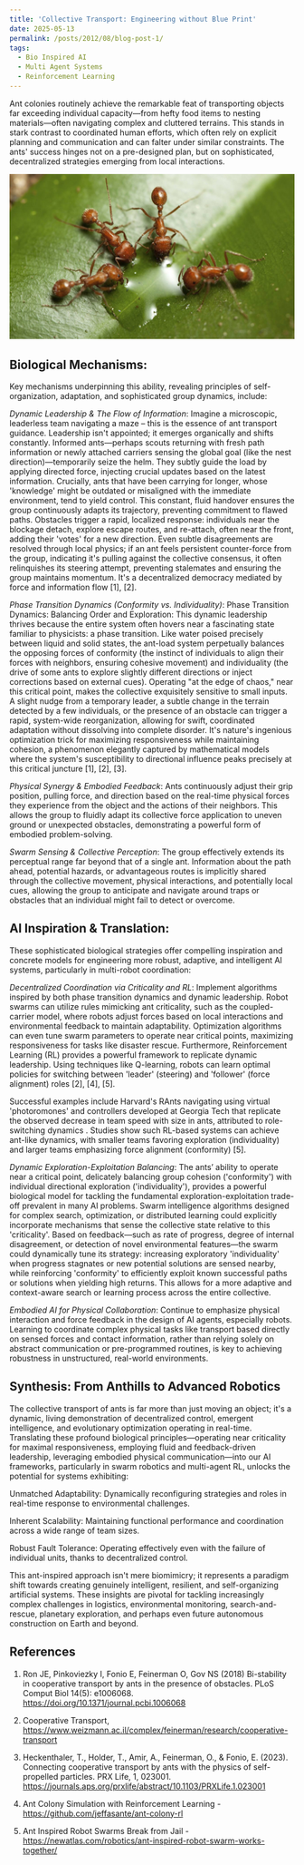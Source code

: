 ```yaml
---
title: 'Collective Transport: Engineering without Blue Print'
date: 2025-05-13
permalink: /posts/2012/08/blog-post-1/
tags:
  - Bio Inspired AI
  - Multi Agent Systems
  - Reinforcement Learning
---
```


Ant colonies routinely achieve the remarkable feat of transporting objects far exceeding individual capacity—from hefty food items to nesting materials—often navigating complex and cluttered terrains. This stands in stark contrast to coordinated human efforts, which often rely on explicit planning and communication and can falter under similar constraints. The ants' success hinges not on a pre-designed plan, but on sophisticated, decentralized strategies emerging from local interactions.

![Ants](/images/ants.png)

Biological Mechanisms:
----------------------
Key mechanisms underpinning this ability, revealing principles of self-organization, adaptation, and sophisticated group dynamics, include:

*Dynamic Leadership & The Flow of Information*: Imagine a microscopic, leaderless team navigating a maze – this is the essence of ant transport guidance. Leadership isn't appointed; it emerges organically and shifts constantly. Informed ants—perhaps scouts returning with fresh path information or newly attached carriers sensing the global goal (like the nest direction)—temporarily seize the helm. They subtly guide the load by applying directed force, injecting crucial updates based on the latest information. Crucially, ants that have been carrying for longer, whose 'knowledge' might be outdated or misaligned with the immediate environment, tend to yield control. This constant, fluid handover ensures the group continuously adapts its trajectory, preventing commitment to flawed paths. Obstacles trigger a rapid, localized response: individuals near the blockage detach, explore escape routes, and re-attach, often near the front, adding their 'votes' for a new direction. Even subtle disagreements are resolved through local physics; if an ant feels persistent counter-force from the group, indicating it's pulling against the collective consensus, it often relinquishes its steering attempt, preventing stalemates and ensuring the group maintains momentum. It's a decentralized democracy mediated by force and information flow [1], [2].

*Phase Transition Dynamics (Conformity vs. Individuality)*: Phase Transition Dynamics: Balancing Order and Exploration: This dynamic leadership thrives because the entire system often hovers near a fascinating state familiar to physicists: a phase transition. Like water poised precisely between liquid and solid states, the ant-load system perpetually balances the opposing forces of conformity (the instinct of individuals to align their forces with neighbors, ensuring cohesive movement) and individuality (the drive of some ants to explore slightly different directions or inject corrections based on external cues). Operating "at the edge of chaos," near this critical point, makes the collective exquisitely sensitive to small inputs. A slight nudge from a temporary leader, a subtle change in the terrain detected by a few individuals, or the presence of an obstacle can trigger a rapid, system-wide reorganization, allowing for swift, coordinated adaptation without dissolving into complete disorder. It's nature's ingenious optimization trick for maximizing responsiveness while maintaining cohesion, a phenomenon elegantly captured by mathematical models where the system's susceptibility to directional influence peaks precisely at this critical juncture [1], [2], [3].

*Physical Synergy & Embodied Feedback*: Ants continuously adjust their grip position, pulling force, and direction based on the real-time physical forces they experience from the object and the actions of their neighbors. This allows the group to fluidly adapt its collective force application to uneven ground or unexpected obstacles, demonstrating a powerful form of embodied problem-solving.

*Swarm Sensing & Collective Perception*: The group effectively extends its perceptual range far beyond that of a single ant. Information about the path ahead, potential hazards, or advantageous routes is implicitly shared through the collective movement, physical interactions, and potentially local cues, allowing the group to anticipate and navigate around traps or obstacles that an individual might fail to detect or overcome.

AI Inspiration & Translation:
------------------------------
These sophisticated biological strategies offer compelling inspiration and concrete models for engineering more robust, adaptive, and intelligent AI systems, particularly in multi-robot coordination:

*Decentralized Coordination via Criticality and RL*: Implement algorithms inspired by both phase transition dynamics and dynamic leadership. Robot swarms can utilize rules mimicking ant criticality, such as the coupled-carrier model, where robots adjust forces based on local interactions and environmental feedback to maintain adaptability. Optimization algorithms can even tune swarm parameters to operate near critical points, maximizing responsiveness for tasks like disaster rescue. Furthermore, Reinforcement Learning (RL) provides a powerful framework to replicate dynamic leadership. Using techniques like Q-learning, robots can learn optimal policies for switching between 'leader' (steering) and 'follower' (force alignment) roles [2], [4], [5].

Successful examples include Harvard's RAnts navigating using virtual 'photoromones' and controllers developed at Georgia Tech that replicate the observed decrease in team speed with size in ants, attributed to role-switching dynamics . Studies show such RL-based systems can achieve ant-like dynamics, with smaller teams favoring exploration (individuality) and larger teams emphasizing force alignment (conformity) [5].

*Dynamic Exploration-Exploitation Balancing*: The ants’ ability to operate near a critical point, delicately balancing group cohesion ('conformity') with individual directional exploration ('individuality'), provides a powerful biological model for tackling the fundamental exploration-exploitation trade-off prevalent in many AI problems. Swarm intelligence algorithms designed for complex search, optimization, or distributed learning could explicitly incorporate mechanisms that sense the collective state relative to this 'criticality'. Based on feedback—such as rate of progress, degree of internal disagreement, or detection of novel environmental features—the swarm could dynamically tune its strategy: increasing exploratory 'individuality' when progress stagnates or new potential solutions are sensed nearby, while reinforcing 'conformity' to efficiently exploit known successful paths or solutions when yielding high returns. This allows for a more adaptive and context-aware search or learning process across the entire collective.

*Embodied AI for Physical Collaboration*: Continue to emphasize physical interaction and force feedback in the design of AI agents, especially robots. Learning to coordinate complex physical tasks like transport based directly on sensed forces and contact information, rather than relying solely on abstract communication or pre-programmed routines, is key to achieving robustness in unstructured, real-world environments.

Synthesis: From Anthills to Advanced Robotics
----------------------------------------------
The collective transport of ants is far more than just moving an object; it's a dynamic, living demonstration of decentralized control, emergent intelligence, and evolutionary optimization operating in real-time. Translating these profound biological principles—operating near criticality for maximal responsiveness, employing fluid and feedback-driven leadership, leveraging embodied physical communication—into our AI frameworks, particularly in swarm robotics and multi-agent RL, unlocks the potential for systems exhibiting:

Unmatched Adaptability: Dynamically reconfiguring strategies and roles in real-time response to environmental challenges.

Inherent Scalability: Maintaining functional performance and coordination across a wide range of team sizes.

Robust Fault Tolerance: Operating effectively even with the failure of individual units, thanks to decentralized control.

This ant-inspired approach isn't mere biomimicry; it represents a paradigm shift towards creating genuinely intelligent, resilient, and self-organizing artificial systems. These insights are pivotal for tackling increasingly complex challenges in logistics, environmental monitoring, search-and-rescue, planetary exploration, and perhaps even future autonomous construction on Earth and beyond.

References
-------------
1. Ron JE, Pinkoviezky I, Fonio E, Feinerman O, Gov NS (2018) Bi-stability in cooperative transport by ants in the presence of obstacles. PLoS Comput Biol 14(5): e1006068. https://doi.org/10.1371/journal.pcbi.1006068

2. Cooperative Transport, https://www.weizmann.ac.il/complex/feinerman/research/cooperative-transport

3. Heckenthaler, T., Holder, T., Amir, A., Feinerman, O., & Fonio, E. (2023). Connecting cooperative transport by ants with the physics of self-propelled particles. PRX Life, 1, 023001. https://journals.aps.org/prxlife/abstract/10.1103/PRXLife.1.023001

4. Ant Colony Simulation with Reinforcement Learning - https://github.com/jeffasante/ant-colony-rl

5. Ant Inspired Robot Swarms Break from Jail - https://newatlas.com/robotics/ant-inspired-robot-swarm-works-together/

